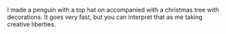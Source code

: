 I made a penguin with a top hat on accompanied with a christmas tree with decorations. It goes very fast, but you can interpret that as me taking creative liberties. 
